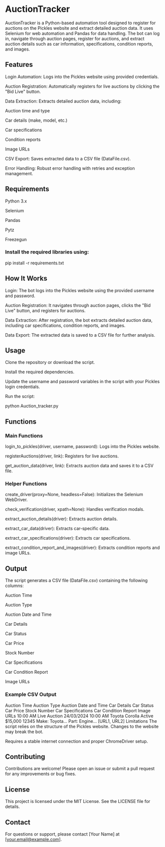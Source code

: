 # AuctionTracker
AuctionTracker is a Python-based automation tool designed to register for auctions on the Pickles website and extract detailed auction data. It uses Selenium for web automation and Pandas for data handling. The bot can log in, navigate through auction pages, register for auctions, and extract auction details such as car information, specifications, condition reports, and images.

## Features
Login Automation: Logs into the Pickles website using provided credentials.

Auction Registration: Automatically registers for live auctions by clicking the "Bid Live" button.

Data Extraction: Extracts detailed auction data, including:

Auction time and type

Car details (make, model, etc.)

Car specifications

Condition reports

Image URLs

CSV Export: Saves extracted data to a CSV file (DataFile.csv).

Error Handling: Robust error handling with retries and exception management.

## Requirements
Python 3.x

Selenium

Pandas

Pytz

Freezegun

### Install the required libraries using:

pip install -r requirements.txt

## How It Works
Login: The bot logs into the Pickles website using the provided username and password.

Auction Registration: It navigates through auction pages, clicks the "Bid Live" button, and registers for auctions.

Data Extraction: After registration, the bot extracts detailed auction data, including car specifications, condition reports, and images.

Data Export: The extracted data is saved to a CSV file for further analysis.

## Usage
Clone the repository or download the script.

Install the required dependencies.

Update the username and password variables in the script with your Pickles login credentials.

Run the script:

python Auction_tracker.py

## Functions

### Main Functions

login_to_pickles(driver, username, password): Logs into the Pickles website.

registerAuctions(driver, link): Registers for live auctions.

get_auction_data(driver, link): Extracts auction data and saves it to a CSV file.

### Helper Functions
create_driver(proxy=None, headless=False): Initializes the Selenium WebDriver.

check_verification(driver, xpath=None): Handles verification modals.

extract_auction_details(driver): Extracts auction details.

extract_car_data(driver): Extracts car-specific data.

extract_car_specifications(driver): Extracts car specifications.

extract_condition_report_and_images(driver): Extracts condition reports and image URLs.

## Output
The script generates a CSV file (DataFile.csv) containing the following columns:

Auction Time

Auction Type

Auction Date and Time

Car Details

Car Status

Car Price

Stock Number

Car Specifications

Car Condition Report

Image URLs

### Example CSV Output
Auction Time	Auction Type	Auction Date and Time	Car Details	Car Status	Car Price	Stock Number	Car Specifications	Car Condition Report	Image URLs
10:00 AM	Live Auction	24/03/2024 10:00 AM	Toyota Corolla	Active	$15,000	12345	Make: Toyota...	Part: Engine...	[URL1, URL2]
Limitations
The script relies on the structure of the Pickles website. Changes to the website may break the bot.

Requires a stable internet connection and proper ChromeDriver setup.

## Contributing
Contributions are welcome! Please open an issue or submit a pull request for any improvements or bug fixes.

## License
This project is licensed under the MIT License. See the LICENSE file for details.

## Contact
For questions or support, please contact [Your Name] at [your.email@example.com].


